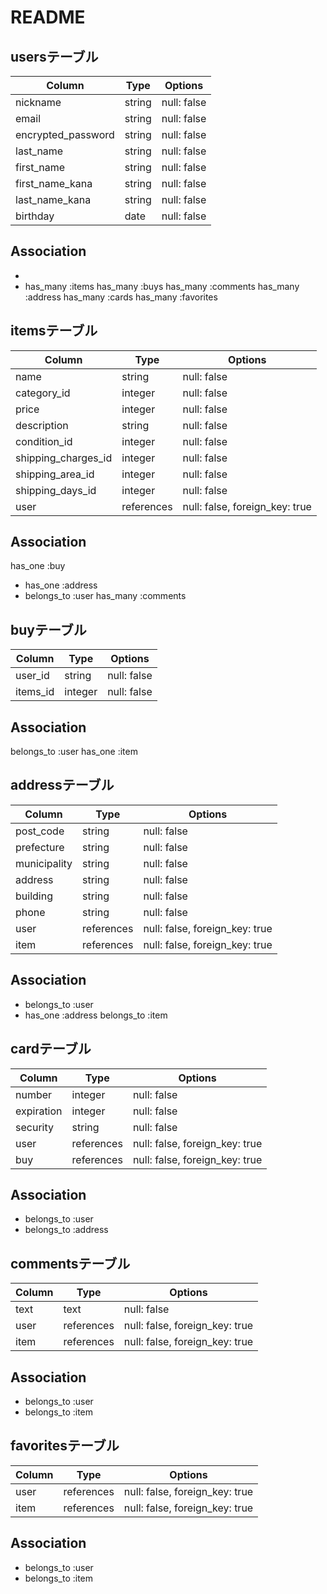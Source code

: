 # README

## usersテーブル

| Column            | Type       | Options     |
| ---------------   | ---------- | ----------- |
| nickname          | string     | null: false |
| email             | string     | null: false |
| encrypted_password| string     | null: false |
| last_name         | string     | null: false |
| first_name        | string     | null: false |
| first_name_kana   | string     | null: false |
| last_name_kana    | string     | null: false |
| birthday          | date       | null: false |

## Association
- 
- has_many   :items
  has_many   :buys
  has_many   :comments
  has_many   :address
  has_many   :cards
  has_many   :favorites

## itemsテーブル

| Column               | Type       | Options                        |
| -----------------    | ---------- | ------------                   |
| name                 | string     | null: false                    |
| category_id          | integer    | null: false                    |
| price                | integer    | null: false                    |
| description          | string     | null: false                    |
| condition_id         | integer    | null: false                    |
| shipping_charges_id  | integer    | null: false                    |
| shipping_area_id     | integer    | null: false                    |
| shipping_days_id     | integer    | null: false                    |
| user                 | references | null: false, foreign_key: true |

## Association
  has_one    :buy
- has_one    :address
- belongs_to :user
  has_many   :comments

## buyテーブル
| Column               | Type       | Options                        |
| -----------------    | ---------- | ------------                   |
| user_id              | string     | null: false                    |
| items_id             | integer    | null: false                    |

## Association
 belongs_to :user
 has_one    :item

## addressテーブル

| Column            | Type       | Options                        |
| ----------------- | ---------- | ------------------------------ |
| post_code         | string     | null: false                     |
| prefecture        | string     | null: false                    |
| municipality      | string     | null: false                    |
| address           | string     | null: false                    |
| building          | string     | null: false                   |
| phone             | string    | null: false                     |
| user              | references | null: false, foreign_key: true |
| item              | references | null: false, foreign_key: true |

## Association
- belongs_to :user
- has_one    :address
  belongs_to :item

## cardテーブル

| Column            | Type       | Options                        |
| ----------------- | ---------- | ------------------------------ |
| number            | integer    | null: false                    |
| expiration        | integer    | null: false                    |
| security          | string     | null: false                    |
| user              | references | null: false, foreign_key: true |
| buy               | references | null: false, foreign_key: true |

## Association
- belongs_to :user
- belongs_to :address

## commentsテーブル

| Column            | Type       | Options                        |
| ----------------- | ---------- | ------------------------------ |
| text              | text       | null: false                    |
| user              | references | null: false, foreign_key: true |
| item              | references | null: false, foreign_key: true |

## Association
- belongs_to :user
- belongs_to :item

## favoritesテーブル

| Column            | Type       | Options                        |
| ----------------- | ---------- | ------------------------------ |
| user              | references | null: false, foreign_key: true |
| item              | references | null: false, foreign_key: true |

## Association
- belongs_to :user
- belongs_to :item
